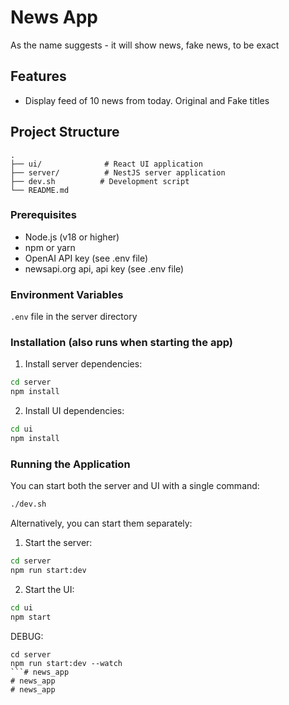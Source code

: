 # News App
As the name suggests - it will show news, fake news, to be exact

## Features

- Display feed of 10 news from today. Original and Fake titles

## Project Structure

```
.
├── ui/              # React UI application
├── server/          # NestJS server application
├── dev.sh          # Development script
└── README.md
```

### Prerequisites

- Node.js (v18 or higher)
- npm or yarn
- OpenAI API key (see .env file)
- newsapi.org api, api key (see .env file)

### Environment Variables

`.env` file in the server directory


### Installation (also runs when starting the app)
1. Install server dependencies:
```bash
cd server
npm install
```

2. Install UI dependencies:
```bash
cd ui
npm install
```

### Running the Application
You can start both the server and UI with a single command:

```bash
./dev.sh
```

Alternatively, you can start them separately:

1. Start the server:
```bash
cd server
npm run start:dev
```

2. Start the UI:
```bash
cd ui
npm start
```

DEBUG:
```base
cd server
npm run start:dev --watch
```# news_app
# news_app
# news_app
